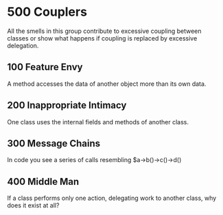 # 500 Couplers
All the smells in this group contribute to excessive coupling between classes or show what happens if coupling is replaced by excessive delegation.

## 100 Feature Envy
A method accesses the data of another object more than its own data.

## 200 Inappropriate Intimacy
One class uses the internal fields and methods of another class.

## 300 Message Chains
In code you see a series of calls resembling $a->b()->c()->d()

## 400 Middle Man
If a class performs only one action, delegating work to another class, why does it exist at all?
